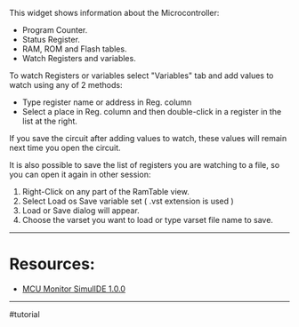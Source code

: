 This widget shows information about the Microcontroller:
- Program Counter.
- Status Register.
- RAM, ROM and Flash tables.
- Watch Registers and variables.
 
To watch Registers or variables select "Variables" tab and add values to watch using any of 2 methods:

- Type register name or address in Reg. column
- Select a place in Reg. column and then double-click in a register in the list at the right.

If you save the circuit after adding values to watch, these values will remain next time you open the circuit.  
  
It is also possible to save the list of registers you are watching to a file, so you can open it again in other session:  
  
1. Right-Click on any part of the RamTable view.  
2. Select Load os Save variable set ( .vst extension is used )  
3. Load or Save dialog will appear.  
4. Choose the varset you want to load or type varset file name to save.

---

# Resources:

- [MCU Monitor SimulIDE 1.0.0](https://www.youtube.com/watch?v=uVwMEadtIEM)

---

#tutorial